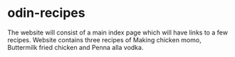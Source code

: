 # odin-recipes
The website will consist of a main index page which will have links to a few recipes.
Website contains three recipes of Making chicken momo, Buttermilk fried chicken and Penna alla vodka.